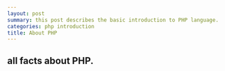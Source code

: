 ```yaml
---
layout: post
summary: this post describes the basic introduction to PHP language.
categories: php introduction
title: About PHP
---
```


## all facts about PHP.
